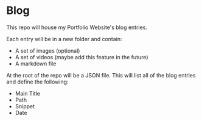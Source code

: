 # Blog
This repo will house my Portfolio Website's blog entries.

Each entry will be in a new folder and contain:

* A set of images (optional)
* A set of videos (maybe add this feature in the future)
* A markdown file

At the root of the repo will be a JSON file. This will list all of the blog entries and define the following:

* Main Title
* Path
* Snippet
* Date
